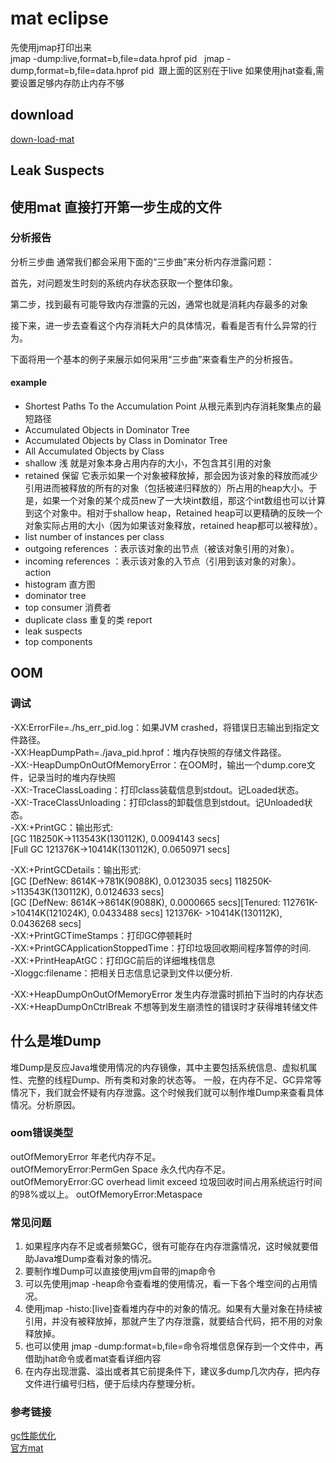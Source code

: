 # mat  eclipse
先使用jmap打印出来   
jmap -dump:live,format=b,file=data.hprof pid   
jmap -dump,format=b,file=data.hprof pid  跟上面的区别在于live
如果使用jhat查看,需要设置足够内存防止内存不够   
## download 
[down-load-mat](http://www.eclipse.org/mat/downloads.php)
##  Leak Suspects

## 使用mat 直接打开第一步生成的文件

### 分析报告
分析三步曲
通常我们都会采用下面的“三步曲”来分析内存泄露问题：

首先，对问题发生时刻的系统内存状态获取一个整体印象。

第二步，找到最有可能导致内存泄露的元凶，通常也就是消耗内存最多的对象

接下来，进一步去查看这个内存消耗大户的具体情况，看看是否有什么异常的行为。

下面将用一个基本的例子来展示如何采用“三步曲”来查看生产的分析报告。

#### example 
* Shortest Paths To the Accumulation Point  从根元素到内存消耗聚集点的最短路径
* Accumulated Objects in Dominator Tree
* Accumulated Objects by Class in Dominator Tree
* All Accumulated Objects by Class
* shallow 浅 就是对象本身占用内存的大小，不包含其引用的对象
* retained 保留 它表示如果一个对象被释放掉，那会因为该对象的释放而减少引用进而被释放的所有的对象（包括被递归释放的）所占用的heap大小。于是，如果一个对象的某个成员new了一大块int数组，那这个int数组也可以计算到这个对象中。相对于shallow heap，Retained heap可以更精确的反映一个对象实际占用的大小（因为如果该对象释放，retained heap都可以被释放）。
* list number of instances per class
* outgoing references ：表示该对象的出节点（被该对象引用的对象）。
* incoming references ：表示该对象的入节点（引用到该对象的对象）。
action
* histogram 直方图
* dominator tree  
* top consumer 消费者
* duplicate class 重复的类
report
* leak suspects
* top components

##  OOM

### 调试
-XX:ErrorFile=./hs_err_pid<pid>.log：如果JVM crashed，将错误日志输出到指定文件路径。        
-XX:HeapDumpPath=./java_pid<pid>.hprof：堆内存快照的存储文件路径。      
-XX:-HeapDumpOnOutOfMemoryError：在OOM时，输出一个dump.core文件，记录当时的堆内存快照     
-XX:-TraceClassLoading：打印class装载信息到stdout。记Loaded状态。       
-XX:-TraceClassUnloading：打印class的卸载信息到stdout。记Unloaded状态。      
-XX:+PrintGC：输出形式:      
[GC 118250K->113543K(130112K), 0.0094143 secs]   
[Full GC 121376K->10414K(130112K), 0.0650971 secs]   
  
-XX:+PrintGCDetails：输出形式:    
[GC [DefNew: 8614K->781K(9088K), 0.0123035 secs] 118250K->113543K(130112K), 0.0124633 secs]   
[GC [DefNew: 8614K->8614K(9088K), 0.0000665 secs][Tenured: 112761K->10414K(121024K), 0.0433488 secs] 121376K- >10414K(130112K), 0.0436268 secs]     
-XX:+PrintGCTimeStamps：打印GC停顿耗时      
-XX:+PrintGCApplicationStoppedTime：打印垃圾回收期间程序暂停的时间.   
-XX:+PrintHeapAtGC：打印GC前后的详细堆栈信息    
-Xloggc:filename：把相关日志信息记录到文件以便分析.

-XX:+HeapDumpOnOutOfMemoryError  发生内存泄露时抓拍下当时的内存状态
-XX:+HeapDumpOnCtrlBreak   不想等到发生崩溃性的错误时才获得堆转储文件

## 什么是堆Dump
堆Dump是反应Java堆使用情况的内存镜像，其中主要包括系统信息、虚拟机属性、完整的线程Dump、所有类和对象的状态等。 一般，在内存不足、GC异常等情况下，我们就会怀疑有内存泄露。这个时候我们就可以制作堆Dump来查看具体情况。分析原因。

### oom错误类型
outOfMemoryError 年老代内存不足。    
outOfMemoryError:PermGen Space 永久代内存不足。    
outOfMemoryError:GC overhead limit exceed 垃圾回收时间占用系统运行时间的98%或以上。
outOfMemoryError:Metaspace

### 常见问题
1. 如果程序内存不足或者频繁GC，很有可能存在内存泄露情况，这时候就要借助Java堆Dump查看对象的情况。
2. 要制作堆Dump可以直接使用jvm自带的jmap命令
3. 可以先使用jmap -heap命令查看堆的使用情况，看一下各个堆空间的占用情况。
4. 使用jmap -histo:[live]查看堆内存中的对象的情况。如果有大量对象在持续被引用，并没有被释放掉，那就产生了内存泄露，就要结合代码，把不用的对象释放掉。
5. 也可以使用 jmap -dump:format=b,file=<fileName>命令将堆信息保存到一个文件中，再借助jhat命令或者mat查看详细内容
6. 在内存出现泄露、溢出或者其它前提条件下，建议多dump几次内存，把内存文件进行编号归档，便于后续内存整理分析。

### 参考链接
[gc性能优化](https://blog.csdn.net/column/details/14851.html)  
[官方mat](http://help.eclipse.org/oxygen/index.jsp?topic=/org.eclipse.mat.ui.help/welcome.html)

